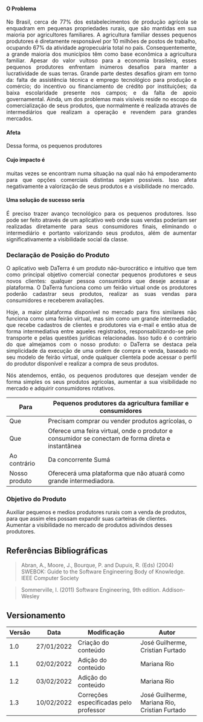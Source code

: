 #### O Problema
<p style="text-align: justify">
No Brasil, cerca de 77% dos estabelecimentos de produção agrícola se enquadram em pequenas propriedades rurais, que são mantidas em sua maioria por agricultores familiares. A agricultura familiar desses pequenos produtores é diretamente responsável por 10 milhões de postos de trabalho, ocupando 67% da atividade agropecuária total no país. Consequentemente, a grande maioria dos municípios têm como base econômica a agricultura familiar.
Apesar do valor vultoso para a economia brasileira, esses pequenos produtores enfrentam inúmeros desafios para manter a lucratividade de suas terras. Grande parte destes desafios giram em torno da: falta de assistência técnica e emprego tecnológico para produção e comércio; do incentivo ou financiamento de crédito por instituições; da baixa escolaridade presente nos campos; e da falta de apoio governamental.
Ainda, um dos problemas mais visíveis reside no escopo da comercialização de seus produtos, que normalmente é realizada através de intermediários que realizam a operação e revendem para grandes mercados.
</p>

#### Afeta
<p style="text-align: justify">
Dessa forma, os pequenos produtores
</p>

#### Cujo impacto é
<p style="text-align: justify">
muitas vezes se encontram numa situação na qual não há empoderamento para que opções comerciais distintas sejam possíveis. Isso afeta negativamente a valorização de seus produtos e a visibilidade no mercado.
</p>

#### Uma solução de sucesso seria
<p style="text-align: justify">
É preciso trazer avanço tecnológico para os pequenos produtores. Isso pode ser feito através de um aplicativo web onde suas vendas poderiam ser realizadas diretamente para seus consumidores finais, eliminando o intermediário e portanto valorizando seus produtos, além de aumentar significativamente a visibilidade social da classe.
</p>

### Declaração de Posição do Produto
<p style="text-align: justify">
O aplicativo web DaTerra é um produto não-burocrático e intuitivo que tem como principal objetivo 	comercial conectar pequenos produtores e seus novos clientes: qualquer pessoa consumidora que deseje acessar a plataforma. O DaTerra funciona como um feirão virtual onde os produtores poderão 	cadastrar seus produtos,  realizar as suas vendas para consumidores e receberem 	avaliações.
</p>
<p style="text-align: justify">
Hoje, a maior plataforma disponível no mercado para fins similares não funciona como uma feirão virtual, mas sim como um grande intermediador, que recebe cadastros de clientes e produtores via e-mail e então atua de forma intermediativa entre aqueles registrados, responsabilizando-se pelo transporte e pelas questões jurídicas relacionadas. Isso tudo é o contrário do que almejamos com o nosso produto: o DaTerra se destaca pela simplicidade da execução de uma ordem de compra e venda, baseado no seu modelo de feirão virtual, onde qualquer clientela pode acessar o perfil do produtor disponível e realizar a compra de seus produtos. 
</p>
<p style="text-align: justify">
Nós atendemos, então, os pequenos produtores que desejam vender de forma simples os seus 	produtos agrícolas, aumentar a sua visibilidade no mercado e adquirir consumidores rotativos.
</p>

Para | Pequenos produtores da agricultura familiar e consumidores
-----|------
Que | Precisam comprar ou vender produtos agrícolas, o
Que | Oferece uma feira virtual, onde o produtor e consumidor se conectam de forma direta e instantânea
Ao contrário | Da concorrente Sumá
Nosso produto | Oferecerá uma plataforma que não atuará como grande intermediadora.

### Objetivo do Produto

Auxiliar pequenos e medios produtores rurais com a venda de produtos, para que assim eles possam expandir suas carteiras de clientes.<br>
Aumentar a visibilidade no mercado de produtos adivindos desses produtores.

## Referências Bibliográficas
> Abran, A., Moore, J., Bourque, P. and Dupuis, R. (Eds) (2004) SWEBOK: Guide to the Software Engineering Body of Knowledge. IEEE Computer Society

> Sommerville, I. (2011) Software Engineering, 9th edition. Addison-Wesley

## Versionamento

 Versão|Data      |Modificação        |Autor
-------|----------|-------------------|--------
1.0    |27/01/2022|Criação do conteúdo| José Guilherme, Cristian Furtado
1.1    |02/02/2022|Adição do conteúdo | Mariana Rio
1.2    |03/02/2022|Adição do conteúdo | Mariana Rio
1.3    |10/02/2022|Correções especificadas pelo professor | José Guilherme, Mariana Rio, Cristian Furtado


